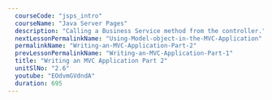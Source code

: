 ```yaml
---
  courseCode: "jsps_intro"
  courseName: "Java Server Pages"
  description: "Calling a Business Service method from the controller."
  nextLessonPermalinkName: "Using-Model-object-in-the-MVC-Application"
  permalinkName: "Writing-an-MVC-Application-Part-2"
  prevLessonPermalinkName: "Writing-an-MVC-Application-Part-1"
  title: "Writing an MVC Application Part 2"
  unitSlNo: "2.6"
  youtube: "EOdvmGVdndA"
  duration: 695
---
```

